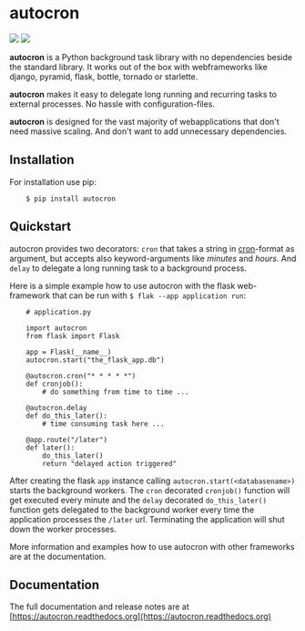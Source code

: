 # autocron

![](https://img.shields.io/pypi/pyversions/autocron.svg)
![](https://img.shields.io/pypi/l/autocron.svg)


**autocron** is a Python background task library with no dependencies beside the standard library. It works out of the box with webframeworks like django, pyramid, flask, bottle, tornado or starlette.

**autocron** makes it easy to delegate long running and recurring tasks to external processes. No hassle with configuration-files.

**autocron** is designed for the vast majority of webapplications that don't need massive scaling. And don't want to add unnecessary dependencies.


## Installation

For installation use pip:

```
    $ pip install autocron
```

## Quickstart

autocron provides two decorators: ``cron`` that takes a string in [cron](https://en.wikipedia.org/wiki/Cron#CRON_expression)-format as argument, but accepts also keyword-arguments like *minutes* and *hours*. And ``delay`` to delegate a long running task to a background process.

Here is a simple example how to use autocron with the flask web-framework that can be run with ``$ flak --app application run``:

```
    # application.py

    import autocron
    from flask import Flask

    app = Flask(__name__)
    autocron.start("the_flask_app.db")

    @autocron.cron("* * * * *")
    def cronjob():
        # do something from time to time ...

    @autocron.delay
    def do_this_later():
        # time consuming task here ...

    @app.route("/later")
    def later():
        do_this_later()
        return "delayed action triggered"
```

After creating the flask ``app`` instance calling ``autocron.start(<databasename>)`` starts the background workers. The ``cron`` decorated ``cronjob()`` function will get executed every minute and the ``delay`` decorated ``do_this_later()`` function gets delegated to the background worker every time the application processes the ``/later`` url. Terminating the application will shut down the worker processes.

More information and examples how to use autocron with other frameworks are at the documentation.


## Documentation

The full documentation and release notes are at [https://autocron.readthedocs.org](https://autocron.readthedocs.org)


